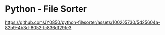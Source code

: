 # Python - File Sorter

https://github.com/JY0850/python-filesorter/assets/100205730/5d25604a-82b9-4b3d-8052-fc836df29fe3

